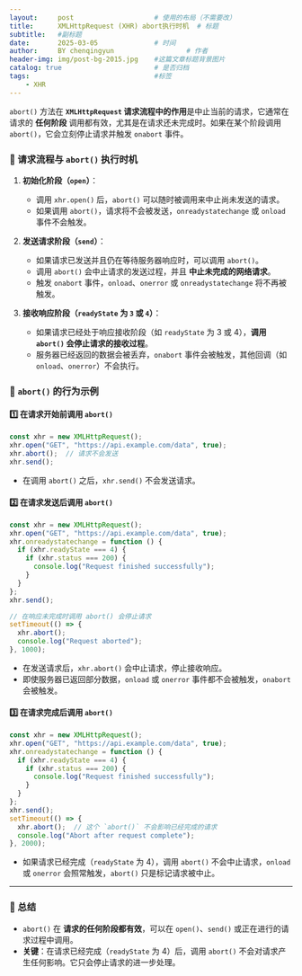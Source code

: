 ```yaml
---
layout:     post   				    # 使用的布局（不需要改）
title:      XMLHttpRequest (XHR) abort执行时机	# 标题 
subtitle:   #副标题
date:       2025-03-05 				# 时间
author:     BY chenqingyun					# 作者
header-img: img/post-bg-2015.jpg 	#这篇文章标题背景图片
catalog: true 						# 是否归档
tags:								#标签
    - XHR
---
```

`abort()` 方法在 **`XMLHttpRequest` 请求流程中的作用**是中止当前的请求，它通常在请求的 **任何阶段** 调用都有效，尤其是在请求还未完成时。如果在某个阶段调用 `abort()`，它会立刻停止请求并触发 `onabort` 事件。

### **📌 请求流程与 `abort()` 执行时机**

1. **初始化阶段（`open`）**：
   - 调用 `xhr.open()` 后，`abort()` 可以随时被调用来中止尚未发送的请求。
   - 如果调用 `abort()`，请求将不会被发送，`onreadystatechange` 或 `onload` 事件不会触发。

2. **发送请求阶段（`send`）**：
   - 如果请求已发送并且仍在等待服务器响应时，可以调用 `abort()`。
   - 调用 `abort()` 会中止请求的发送过程，并且 **中止未完成的网络请求**。
   - 触发 `onabort` 事件，`onload`、`onerror` 或 `onreadystatechange` 将不再被触发。

3. **接收响应阶段（`readyState` 为 `3` 或 `4`）**：
   - 如果请求已经处于响应接收阶段（如 `readyState` 为 3 或 4），**调用 `abort()` 会停止请求的接收过程**。
   - 服务器已经返回的数据会被丢弃，`onabort` 事件会被触发，其他回调（如 `onload`、`onerror`）不会执行。

### **📌 `abort()` 的行为示例**

#### **1️⃣ 在请求开始前调用 `abort()`**
```js
const xhr = new XMLHttpRequest();
xhr.open("GET", "https://api.example.com/data", true);
xhr.abort();  // 请求不会发送
xhr.send();
```
- 在调用 `abort()` 之后，`xhr.send()` 不会发送请求。

#### **2️⃣ 在请求发送后调用 `abort()`**
```js
const xhr = new XMLHttpRequest();
xhr.open("GET", "https://api.example.com/data", true);
xhr.onreadystatechange = function () {
  if (xhr.readyState === 4) {
    if (xhr.status === 200) {
      console.log("Request finished successfully");
    }
  }
};
xhr.send();

// 在响应未完成时调用 abort() 会停止请求
setTimeout(() => {
  xhr.abort();
  console.log("Request aborted");
}, 1000);
```
- 在发送请求后，`xhr.abort()` 会中止请求，停止接收响应。
- 即使服务器已返回部分数据，`onload` 或 `onerror` 事件都不会被触发，`onabort` 会被触发。

#### **3️⃣ 在请求完成后调用 `abort()`**
```js
const xhr = new XMLHttpRequest();
xhr.open("GET", "https://api.example.com/data", true);
xhr.onreadystatechange = function () {
  if (xhr.readyState === 4) {
    if (xhr.status === 200) {
      console.log("Request finished successfully");
    }
  }
};
xhr.send();
setTimeout(() => {
  xhr.abort();  // 这个 `abort()` 不会影响已经完成的请求
  console.log("Abort after request complete");
}, 2000);
```
- 如果请求已经完成（`readyState` 为 4），调用 `abort()` 不会中止请求，`onload` 或 `onerror` 会照常触发，`abort()` 只是标记请求被中止。

---

### **📌 总结**
- `abort()` 在 **请求的任何阶段都有效**，可以在 `open()`、`send()` 或正在进行的请求过程中调用。
- **关键**：在请求已经完成（`readyState` 为 4）后，调用 `abort()` 不会对请求产生任何影响。它只会停止请求的进一步处理。
